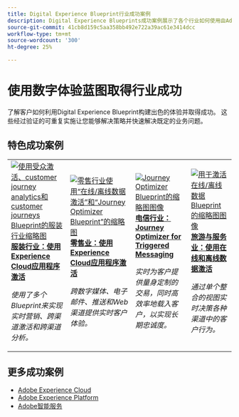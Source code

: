 ```yaml
---
title: Digital Experience Blueprint行业成功案例
description: Digital Experience Blueprints成功案例展示了各个行业如何使用由Adobe Experience Platform提供支持的Adobe Experience Cloud应用程序实现业务价值。
source-git-commit: 41cb8d159c5aa358bb492e722a39ac61e3414dcc
workflow-type: tm+mt
source-wordcount: '300'
ht-degree: 25%

---
```



# 使用数字体验蓝图取得行业成功

了解客户如何利用Digital Experience Blueprint构建出色的体验并取得成功。 这些经过验证的可重复实施让您能够解决策略并快速解决既定的业务问题。

## 特色成功案例

<table style="table-layout:fixed">
<tr>
  <td>
    <a href="https://experienceleague.adobe.com/docs/blueprints-learn/architecture/audience-activation/platform-and-applications.html?lang=zh-Hans"><img alt="使用受众激活、customer journey analytics和customer journeys Blueprint的服装行业缩略图" src="https://experienceleague.adobe.com/docs/blueprints-learn/assets/aep+apps_vertical.svg?lang=en"/></a>
    <div><a href="https://experienceleague.adobe.com/docs/blueprints-learn/architecture/audience-activation/platform-and-applications.html?lang=en"><strong>服装行业：使用Experience Cloud应用程序激活 </strong></a></div>
    <p><em>使用了多个Blueprint来实现实时营销、跨渠道激活和跨渠道分析。</em></p>
  </td>
  <td>
    <a href="https://experienceleague.adobe.com/docs/blueprints-learn/architecture/customer-journeys/journey-optimizer.html?lang=zh-Hans"><img alt="零售行业使用“在线/离线数据激活”和“Journey Optimizer Blueprint”的缩略图" src="https://experienceleague.adobe.com/docs/blueprints-learn/assets/aep+apps_vertical.svg?lang=en"/></a>
    <div><a href="https://experienceleague.adobe.com/docs/blueprints-learn/architecture/customer-journeys/journey-optimizer.html?lang=en"><strong>零售业：使用Experience Cloud应用程序激活 </strong></a></div>
    <p><em>跨数字媒体、电子邮件、推送和Web渠道提供实时客户体验。</em></p>
  </td>
  <td>
    <a href="https://experienceleague.adobe.com/docs/blueprints-learn/architecture/customer-journeys/journey-optimizer.html?lang=en"><img alt="Journey Optimizer Blueprint的缩略图图像" src="https://experienceleague.adobe.com/docs/blueprints-learn/assets/journey-optimizer.png?lang=en" /></a>
    <div><a href="https://experienceleague.adobe.com/docs/blueprints-learn/architecture/customer-journeys/journey-optimizer.html?lang=en"><strong>电信行业：Journey Optimizer for Triggered Messaging</strong></a></div>
    <p><em>实时为客户提供量身定制的交易，同时高效率地载入客户，以实现长期忠诚度。</em></p>
  </td>
  <td>
    <a href="https://experienceleague.adobe.com/docs/blueprints-learn/architecture/audience-activation/online-offline.html?lang=zh-Hans"><img alt="用于激活在线/离线数据Blueprint的缩略图图像" src="https://experienceleague.adobe.com/docs/blueprints-learn/assets/online_offline_activation.svg" /></a>
    <div><a href="https://experienceleague.adobe.com/docs/blueprints-learn/architecture/audience-activation/online-offline.html?lang=en"><strong>旅游与服务业：使用在线和离线数据激活</strong></a></div>
    <p><em>通过单个整合的视图实时决策各种渠道中的客户行为。</em></p>
  </td>
</tr>
</table>

## 更多成功案例

* <a href="https://business.adobe.com/customer-success-stories/index.html?Products+%26+Services=Experience">Adobe Experience Cloud</a>
* <a href="https://business.adobe.com/customer-success-stories/index.html?Products+%26+Services=Experience+Platform">Adobe Experience Platform</a>
* <a href="https://business.adobe.com/customer-success-stories/index.html?Products+%26+Services=Intelligent+Services">Adobe智能服务</a>


